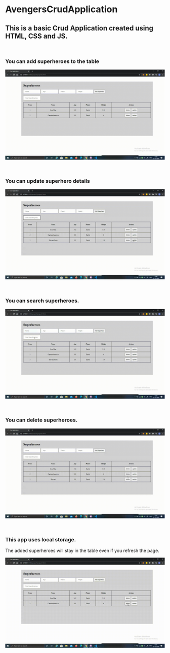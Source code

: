 # AvengersCrudApplication

## This is a basic Crud Application created using HTML, CSS and JS.

</br>

### You can add superheroes to the table

![Adding superhero](img/add.gif)

</br>

### You can update superhero details

![Updating superhero](img/update.gif)

</br>

### You can search superheroes.

![Searching superhero](img/search.gif)

</br>

### You can delete superheroes.

![Deleting superhero](img/delete.gif)

</br>

### This app uses local storage. 

The added superheroes will stay in the table even if you refresh the page.

![Local storage](img/localstorage.gif)
